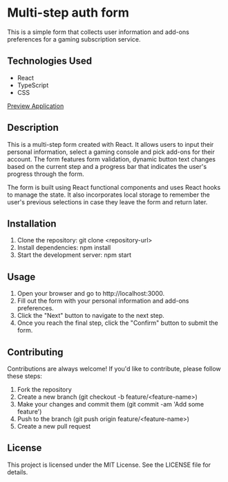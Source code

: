 <div>
  <h1>Multi-step auth form</h1>
  <p>This is a simple form that collects user information and add-ons preferences for a gaming subscription service.</p>
  <h2>Technologies Used</h2>
  <ul>
    <li>React</li>
    <li>TypeScript</li>
    <li>CSS</li>
  </ul>
  
  <a href="https://main--peaceful-chaja-8ecdde.netlify.app/">Preview Application</a>
  <h2>Description</h2>
  <p>This is a multi-step form created with React. It allows users to input their personal information, select a gaming console and pick add-ons for their account. The form features form validation, dynamic button text changes based on the current step and a progress bar that indicates the user's progress through the form.</p>
  <p>The form is built using React functional components and uses React hooks to manage the state. It also incorporates local storage to remember the user's previous selections in case they leave the form and return later.</p>
  
  <h2>Installation</h2>
  <ol>
    <li>Clone the repository: git clone &lt;repository-url&gt;</li>
    <li>Install dependencies: npm install</li>
    <li>Start the development server: npm start</li>
  </ol>
  <h2>Usage</h2>
  <ol>
    <li>Open your browser and go to http://localhost:3000.</li>
    <li>Fill out the form with your personal information and add-ons preferences.</li>
    <li>Click the "Next" button to navigate to the next step.</li>
    <li>Once you reach the final step, click the "Confirm" button to submit the form.</li>
  </ol>
  <h2>Contributing</h2>
  <p>Contributions are always welcome! If you'd like to contribute, please follow these steps:</p>
  <ol>
    <li>Fork the repository</li>
    <li>Create a new branch (git checkout -b feature/&lt;feature-name&gt;)</li>
    <li>Make your changes and commit them (git commit -am 'Add some feature')</li>
    <li>Push to the branch (git push origin feature/&lt;feature-name&gt;)</li>
    <li>Create a new pull request</li>
  </ol>
  <h2>License</h2>
  <p>This project is licensed under the MIT License. See the LICENSE file for details.</p>
</div>
